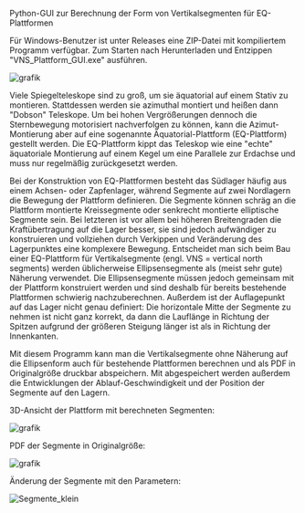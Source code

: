 Python-GUI zur Berechnung der Form von Vertikalsegmenten für EQ-Plattformen

Für Windows-Benutzer ist unter Releases eine ZIP-Datei mit kompiliertem Programm verfügbar. Zum Starten nach Herunterladen und Entzippen "VNS_Plattform_GUI.exe" ausführen.

![grafik](https://user-images.githubusercontent.com/98178269/210774645-85dcd5cc-68c8-4dda-9c1a-00cfeb49049e.png)

Viele Spiegelteleskope sind zu groß, um sie äquatorial auf einem Stativ zu montieren. Stattdessen werden sie azimuthal montiert und heißen dann "Dobson" Teleskope. Um bei hohen Vergrößerungen dennoch die Sternbewegung motorisiert nachverfolgen zu können, kann die Azimut-Montierung aber auf eine sogenannte Äquatorial-Plattform (EQ-Plattform) gestellt werden. Die EQ-Plattform kippt das Teleskop wie eine "echte" äquatoriale Montierung auf einem Kegel um eine Parallele zur Erdachse und muss nur regelmäßig zurückgesetzt werden.

Bei der Konstruktion von EQ-Plattformen besteht das Südlager häufig aus einem Achsen- oder Zapfenlager, während Segmente auf zwei Nordlagern die Bewegung der Plattform definieren. Die Segmente können schräg an die Plattform montierte Kreissegmente oder senkrecht montierte elliptische Segmente sein. Bei letzteren ist vor allem bei höheren Breitengraden die Kraftübertragung auf die Lager besser, sie sind jedoch aufwändiger zu konstruieren und vollziehen durch Verkippen und Veränderung des Lagerpunktes eine komplexere Bewegung. Entscheidet man sich beim Bau einer EQ-Plattform für Vertikalsegmente (engl. VNS = vertical north segments) werden üblicherweise Ellipsensegmente als (meist sehr gute) Näherung verwendet. Die Ellipsensegmente müssen jedoch gemeinsam mit der Plattform konstruiert werden und sind deshalb für bereits bestehende Plattformen schwierig nachzuberechnen. Außerdem ist der Auflagepunkt auf das Lager nicht genau definiert: Die horizontale Mitte der Segmente zu nehmen ist nicht ganz korrekt, da dann die Lauflänge in Richtung der Spitzen aufgrund der größeren Steigung länger ist als in Richtung der Innenkanten.

Mit diesem Programm kann man die Vertikalsegmente ohne Näherung auf die Ellipsenform auch für bestehende Plattformen berechnen und als PDF in Originalgröße druckbar abspeichern. Mit abgespeichert werden außerdem die Entwicklungen der Ablauf-Geschwindigkeit und der Position der Segmente auf den Lagern.

3D-Ansicht der Plattform mit berechneten Segmenten:

![grafik](https://user-images.githubusercontent.com/98178269/210774526-2748ab41-bd24-4aae-a96e-9d0dc8bbd64c.png)

PDF der Segmente in Originalgröße:

![grafik](https://user-images.githubusercontent.com/98178269/210576156-a3bcfdf3-93e8-4956-ad13-232114d9f376.png)

Änderung der Segmente mit den Parametern:

![Segmente_klein](https://user-images.githubusercontent.com/98178269/210732111-be4c0c6b-e834-4fec-8e6b-9260b7e00e0b.png)
